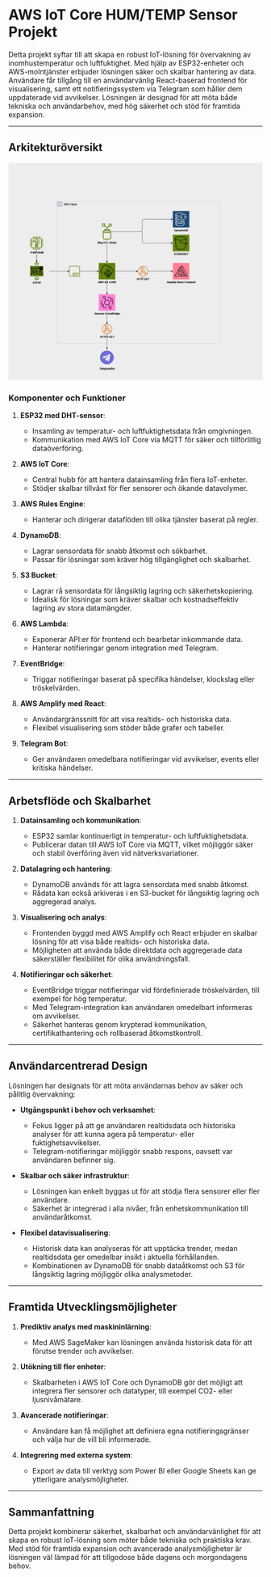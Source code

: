 # AWS IoT Core HUM/TEMP Sensor Projekt

Detta projekt syftar till att skapa en robust IoT-lösning för övervakning av inomhustemperatur och luftfuktighet. Med hjälp av ESP32-enheter och AWS-molntjänster erbjuder lösningen säker och skalbar hantering av data. Användare får tillgång till en användarvänlig React-baserad frontend för visualisering, samt ett notifieringssystem via Telegram som håller dem uppdaterade vid avvikelser. Lösningen är designad för att möta både tekniska och användarbehov, med hög säkerhet och stöd för framtida expansion.

---

## Arkitekturöversikt
![Systemarkitektur](pictures/AWS%20Architecture.png)


### Komponenter och Funktioner

1. **ESP32 med DHT-sensor**:
   - Insamling av temperatur- och luftfuktighetsdata från omgivningen.
   - Kommunikation med AWS IoT Core via MQTT för säker och tillförlitlig dataöverföring.

2. **AWS IoT Core**:
   - Central hubb för att hantera datainsamling från flera IoT-enheter.
   - Stödjer skalbar tillväxt för fler sensorer och ökande datavolymer.

3. **AWS Rules Engine**:
   - Hanterar och dirigerar dataflöden till olika tjänster baserat på regler.

4. **DynamoDB**:
   - Lagrar sensordata för snabb åtkomst och sökbarhet.
   - Passar för lösningar som kräver hög tillgänglighet och skalbarhet.
  
5. **S3 Bucket**:
   - Lagrar rå sensordata för långsiktig lagring och säkerhetskopiering.
   - Idealisk för lösningar som kräver skalbar och kostnadseffektiv lagring av stora datamängder.

6. **AWS Lambda**:
   - Exponerar API:er för frontend och bearbetar inkommande data.
   - Hanterar notifieringar genom integration med Telegram.

7. **EventBridge**:
   - Triggar notifieringar baserat på specifika händelser, klockslag eller tröskelvärden.

8. **AWS Amplify med React**:
   - Användargränssnitt för att visa realtids- och historiska data.
   - Flexibel visualisering som stöder både grafer och tabeller.

9. **Telegram Bot**:
   - Ger användaren omedelbara notifieringar vid avvikelser, events eller kritiska händelser.

---

## Arbetsflöde och Skalbarhet

1. **Datainsamling och kommunikation**:
   - ESP32 samlar kontinuerligt in temperatur- och luftfuktighetsdata.
   - Publicerar datan till AWS IoT Core via MQTT, vilket möjliggör säker och stabil överföring även vid nätverksvariationer.

2. **Datalagring och hantering**:
   - DynamoDB används för att lagra sensordata med snabb åtkomst.
   - Rådata kan också arkiveras i en S3-bucket för långsiktig lagring och aggregerad analys.

3. **Visualisering och analys**:
   - Frontenden byggd med AWS Amplify och React erbjuder en skalbar lösning för att visa både realtids- och historiska data.
   - Möjligheten att använda både direktdata och aggregerade data säkerställer flexibilitet för olika användningsfall.

4. **Notifieringar och säkerhet**:
   - EventBridge triggar notifieringar vid fördefinierade tröskelvärden, till exempel för hög temperatur.
   - Med Telegram-integration kan användaren omedelbart informeras om avvikelser.
   - Säkerhet hanteras genom krypterad kommunikation, certifikathantering och rollbaserad åtkomstkontroll.

---

## Användarcentrerad Design

Lösningen har designats för att möta användarnas behov av säker och pålitlig övervakning:

- **Utgångspunkt i behov och verksamhet**:
   - Fokus ligger på att ge användaren realtidsdata och historiska analyser för att kunna agera på temperatur- eller fuktighetsavvikelser.
   - Telegram-notifieringar möjliggör snabb respons, oavsett var användaren befinner sig.

- **Skalbar och säker infrastruktur**:
   - Lösningen kan enkelt byggas ut för att stödja flera sensorer eller fler användare.
   - Säkerhet är integrerad i alla nivåer, från enhetskommunikation till användaråtkomst.

- **Flexibel datavisualisering**:
   - Historisk data kan analyseras för att upptäcka trender, medan realtidsdata ger omedelbar insikt i aktuella förhållanden.
   - Kombinationen av DynamoDB för snabb dataåtkomst och S3 för långsiktig lagring möjliggör olika analysmetoder.

---

## Framtida Utvecklingsmöjligheter

1. **Prediktiv analys med maskininlärning**:
   - Med AWS SageMaker kan lösningen använda historisk data för att förutse trender och avvikelser.

2. **Utökning till fler enheter**:
   - Skalbarheten i AWS IoT Core och DynamoDB gör det möjligt att integrera fler sensorer och datatyper, till exempel CO2- eller ljusnivåmätare.

3. **Avancerade notifieringar**:
   - Användare kan få möjlighet att definiera egna notifieringsgränser och välja hur de vill bli informerade.

4. **Integrering med externa system**:
   - Export av data till verktyg som Power BI eller Google Sheets kan ge ytterligare analysmöjligheter.

---

## Sammanfattning

Detta projekt kombinerar säkerhet, skalbarhet och användarvänlighet för att skapa en robust IoT-lösning som möter både tekniska och praktiska krav. Med stöd för framtida expansion och avancerade analysmöjligheter är lösningen väl lämpad för att tillgodose både dagens och morgondagens behov.

